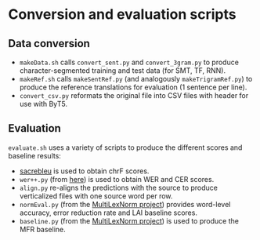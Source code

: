 # Conversion and evaluation scripts

## Data conversion

- `makeData.sh` calls `convert_sent.py` and `convert_3gram.py` to produce character-segmented training and test data (for SMT, TF, RNN).
- `makeRef.sh` calls `makeSentRef.py` (and analogously `makeTrigramRef.py`) to produce the reference translations for evaluation (1 sentence per line).
- `convert_csv.py` reformats the original file into CSV files with header for use with ByT5.

## Evaluation

`evaluate.sh` uses a variety of scripts to produce the different scores and baseline results:
- [sacrebleu](https://github.com/mjpost/sacrebleu) is used to obtain chrF scores.
- `wer++.py` (from [here](https://github.com/nsmartinez/WERpp)) is used to obtain WER and CER scores.
- `align.py` re-aligns the predictions with the source to produce verticalized files with one source word per row.
- `normEval.py` (from the [MultiLexNorm project](https://bitbucket.org/robvanderg/multilexnorm)) provides word-level accuracy, error reduction rate and LAI baseline scores.
- `baseline.py` (from the [MultiLexNorm project](https://bitbucket.org/robvanderg/multilexnorm)) is used to produce the MFR baseline.
